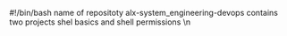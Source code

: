 #!/bin/bash
name of repositoty alx-system_engineering-devops contains two projects shel basics and shell permissions \n
